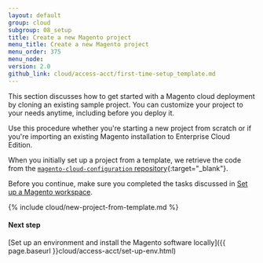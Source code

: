 ```yaml
---
layout: default
group: cloud
subgroup: 08_setup
title: Create a new Magento project
menu_title: Create a new Magento project
menu_order: 375
menu_node: 
version: 2.0
github_link: cloud/access-acct/first-time-setup_template.md
---
```


This section discusses how to get started with a Magento cloud deployment by cloning an existing sample project. You can customize your project to your needs anytime, including before you deploy it.

Use this procedure whether you're starting a new project from scratch or if you're importing an existing Magento installation to Enterprise Cloud Edition.

When you initially set up a project from a template, we retrieve the code from the [`magento-cloud-configuration` repository](https://github.com/magento-cloud/magento-cloud-configuration){:target="_blank"}.

<div class="bs-callout bs-callout-info" id="info">
  <p>Before you continue, make sure you completed the tasks discussed in <a href="{{page.baseurl}}cloud/before/before-workspace.html">Set up a Magento workspace</a>.</p>
</div>

{% include cloud/new-project-from-template.md %}
	
#### Next step
[Set up an environment and install the Magento software locally]({{ page.baseurl }}cloud/access-acct/set-up-env.html)


